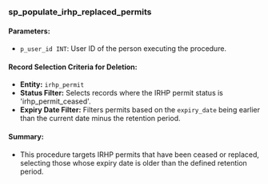 ### sp_populate_irhp_replaced_permits

#### Parameters:
- `p_user_id INT`: User ID of the person executing the procedure.

#### Record Selection Criteria for Deletion:
- **Entity:** `irhp_permit`
- **Status Filter:** Selects records where the IRHP permit status is 'irhp_permit_ceased'.
- **Expiry Date Filter:** Filters permits based on the `expiry_date`  being earlier than the current date minus the retention period.
#### Summary:
- This procedure targets IRHP permits that have been ceased or replaced, selecting those whose expiry date is older than the defined retention period.
